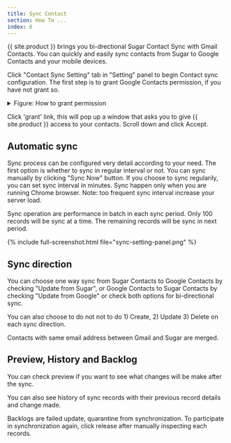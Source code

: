 ```yaml
---
title: Sync Contact 
section: How To ...
index: 6
---
```


{{ site.product }} brings you bi-drectional Sugar Contact Sync with Gmail Contacts. You can quickly and easily sync contacts from Sugar to Google Contacts and your mobile devices.

Click "Contact Sync Setting" tab in "Setting" panel to begin Contact sync configuration. The first step is to grant Google Contacts permission, if you have not grant so. 


<details>
<summary>Figure: How to grant permission</summary>
{% include full-screenshot.html file="grant-contacts-permission.gif" %}
</details>

Click 'grant' link, this will pop up a window that asks you to give {{ site.product }} access to your contacts. Scroll down and click Accept.

## Automatic sync

Sync process can be configured very detail according to your need. The first option is whether to sync in regular interval or not. You can sync manually by clicking "Sync Now" button. If you choose to sync regularily, you can set sync interval in minutes. Sync happen only when you are running Chrome browser. Note: too frequent sync interval increase your server load.

Sync operation are performance in batch in each sync period. Only 100 records will be sync at a time. The remaining records will be sync in next period.

{% include full-screenshot.html file="sync-setting-panel.png" %}

## Sync direction

You can choose one way sync from Sugar Contacts to Google Contacts by checking "Update from Sugar", or Google Contacts to Sugar Contacts by checking "Update from Google" or check both options for bi-directional sync.

You can also choose to do not not to do 1) Create, 2) Update 3) Delete on each sync direction. 

Contacts with same email address between Gmail and Sugar are merged.

## Preview, History and Backlog

You can check preview if you want to see what changes will be make after the sync.

You can also see history of sync records with their previous record details and change made.

Backlogs are failed update, quarantine from synchronization. To participate in synchronization again, click release after manually inspecting each records.